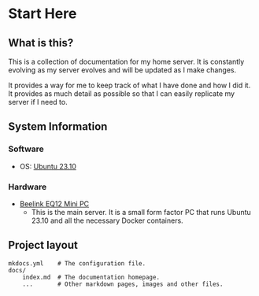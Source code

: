 # Start Here

## What is this?

This is a collection of documentation for my home server. It is constantly evolving as my server evolves and will be updated as I make changes.

It provides a way for me to keep track of what I have done and how I did it. It provides as much detail as possible so that I can easily replicate my server if I need to.

## System Information

### Software
- OS: [Ubuntu 23.10](https://ubuntu.com/blog/ubuntu-desktop-23-10-mantic-minotaur-deep-dive)

### Hardware
- [Beelink EQ12 Mini PC](https://www.amazon.com/Beelink-Windows-Desktop-Gigabit-Ethernet/dp/B09DPR1TMR?th=1)
    - This is the main server. It is a small form factor PC that runs Ubuntu 23.10 and all the necessary Docker containers.

## Project layout

    mkdocs.yml    # The configuration file.
    docs/
        index.md  # The documentation homepage.
        ...       # Other markdown pages, images and other files.
